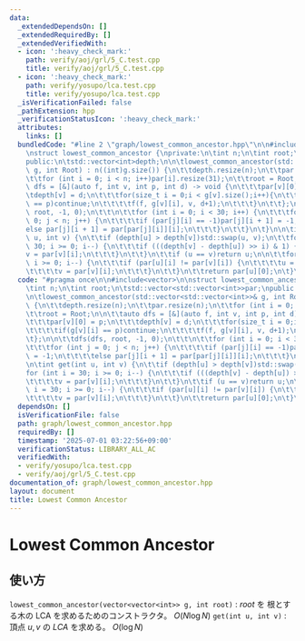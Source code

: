 ```yaml
---
data:
  _extendedDependsOn: []
  _extendedRequiredBy: []
  _extendedVerifiedWith:
  - icon: ':heavy_check_mark:'
    path: verify/aoj/grl/5_C.test.cpp
    title: verify/aoj/grl/5_C.test.cpp
  - icon: ':heavy_check_mark:'
    path: verify/yosupo/lca.test.cpp
    title: verify/yosupo/lca.test.cpp
  _isVerificationFailed: false
  _pathExtension: hpp
  _verificationStatusIcon: ':heavy_check_mark:'
  attributes:
    links: []
  bundledCode: "#line 2 \"graph/lowest_common_ancestor.hpp\"\n\n#include<vector>\n\
    \nstruct lowest_common_ancestor {\nprivate:\n\tint n;\n\tint root;\n\tstd::vector<std::vector<int>>par;\n\
    public:\n\tstd::vector<int>depth;\n\n\tlowest_common_ancestor(std::vector<std::vector<int>>&\
    \ g, int Root) : n((int)g.size()) {\n\t\tdepth.resize(n);\n\t\tpar.resize(n);\n\
    \t\tfor (int i = 0; i < n; i++)par[i].resize(31);\n\t\troot = Root;\n\n\t\tauto\
    \ dfs = [&](auto f, int v, int p, int d) -> void {\n\t\t\tpar[v][0] = p;\n\t\t\
    \tdepth[v] = d;\n\t\t\tfor(size_t i = 0;i < g[v].size();i++){\n\t\t\t\tif(g[v][i]\
    \ == p)continue;\n\t\t\t\tf(f, g[v][i], v, d+1);\n\t\t\t}\n\t\t};\n\n\t\tdfs(dfs,\
    \ root, -1, 0);\n\t\t\n\t\tfor (int i = 0; i < 30; i++) {\n\t\t\tfor (int j =\
    \ 0; j < n; j++) {\n\t\t\t\tif (par[j][i] == -1)par[j][i + 1] = -1;\n\t\t\t\t\
    else par[j][i + 1] = par[par[j][i]][i];\n\t\t\t}\n\t\t}\n\t}\n\n\tint get(int\
    \ u, int v) {\n\t\tif (depth[u] > depth[v])std::swap(u, v);\n\t\tfor (int i =\
    \ 30; i >= 0; i--) {\n\t\t\tif (((depth[v] - depth[u]) >> i) & 1) {\n\t\t\t\t\
    v = par[v][i];\n\t\t\t}\n\t\t}\n\t\tif (u == v)return u;\n\n\t\tfor (int i = 30;\
    \ i >= 0; i--) {\n\t\t\tif (par[u][i] != par[v][i]) {\n\t\t\t\tu = par[u][i];\n\
    \t\t\t\tv = par[v][i];\n\t\t\t}\n\t\t}\n\t\treturn par[u][0];\n\t}\n};\n"
  code: "#pragma once\n\n#include<vector>\n\nstruct lowest_common_ancestor {\nprivate:\n\
    \tint n;\n\tint root;\n\tstd::vector<std::vector<int>>par;\npublic:\n\tstd::vector<int>depth;\n\
    \n\tlowest_common_ancestor(std::vector<std::vector<int>>& g, int Root) : n((int)g.size())\
    \ {\n\t\tdepth.resize(n);\n\t\tpar.resize(n);\n\t\tfor (int i = 0; i < n; i++)par[i].resize(31);\n\
    \t\troot = Root;\n\n\t\tauto dfs = [&](auto f, int v, int p, int d) -> void {\n\
    \t\t\tpar[v][0] = p;\n\t\t\tdepth[v] = d;\n\t\t\tfor(size_t i = 0;i < g[v].size();i++){\n\
    \t\t\t\tif(g[v][i] == p)continue;\n\t\t\t\tf(f, g[v][i], v, d+1);\n\t\t\t}\n\t\
    \t};\n\n\t\tdfs(dfs, root, -1, 0);\n\t\t\n\t\tfor (int i = 0; i < 30; i++) {\n\
    \t\t\tfor (int j = 0; j < n; j++) {\n\t\t\t\tif (par[j][i] == -1)par[j][i + 1]\
    \ = -1;\n\t\t\t\telse par[j][i + 1] = par[par[j][i]][i];\n\t\t\t}\n\t\t}\n\t}\n\
    \n\tint get(int u, int v) {\n\t\tif (depth[u] > depth[v])std::swap(u, v);\n\t\t\
    for (int i = 30; i >= 0; i--) {\n\t\t\tif (((depth[v] - depth[u]) >> i) & 1) {\n\
    \t\t\t\tv = par[v][i];\n\t\t\t}\n\t\t}\n\t\tif (u == v)return u;\n\n\t\tfor (int\
    \ i = 30; i >= 0; i--) {\n\t\t\tif (par[u][i] != par[v][i]) {\n\t\t\t\tu = par[u][i];\n\
    \t\t\t\tv = par[v][i];\n\t\t\t}\n\t\t}\n\t\treturn par[u][0];\n\t}\n};\n"
  dependsOn: []
  isVerificationFile: false
  path: graph/lowest_common_ancestor.hpp
  requiredBy: []
  timestamp: '2025-07-01 03:22:56+09:00'
  verificationStatus: LIBRARY_ALL_AC
  verifiedWith:
  - verify/yosupo/lca.test.cpp
  - verify/aoj/grl/5_C.test.cpp
documentation_of: graph/lowest_common_ancestor.hpp
layout: document
title: Lowest Common Ancestor
---
```


# Lowest Common Ancestor

## 使い方

``lowest_common_ancestor(vector<vector<int>> g, int root)`` : $root$ を 根とする木の LCA を求めるためのコンストラクタ。 $O(N \log N)$
``get(int u, int v)`` : 頂点 $u, v$ の $LCA$ を求める。 $O(\log N)$
